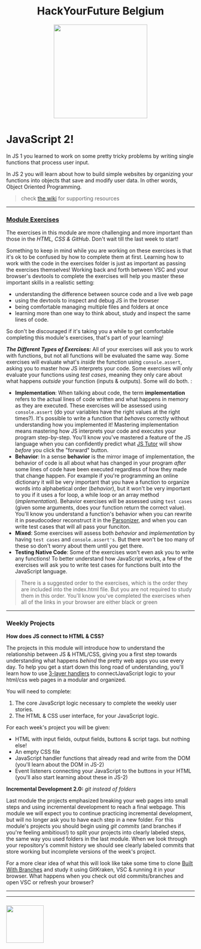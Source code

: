 <h1 align="center">HackYourFuture Belgium</h1>

<div align="center">
  <a href="https://hackyourfuture.be" target="_blank">
    <img src="https://user-images.githubusercontent.com/18554853/63941625-4c7c3d00-ca6c-11e9-9a76-8d5e3632fe70.jpg" width="250" height="250"/>
  </a>
</div>

# JavaScript 2!

In JS 1 you learned to work on some pretty tricky problems by writing single functions that process user input.

In JS 2 you will learn about how to build simple websites by organizing your functions into objects that save and modify user data. In other words, Object Oriented Programming.


> check [the wiki](https://github.com/be-hacking-hyf/javascript-1/wiki) for supporting resources

---

### [Module Exercises](./module-exercises)

The exercises in this module are more challenging and more important than those in the _HTML, CSS & GitHub_.  Don't wait till the last week to start!

Something to keep in mind while you are working on these exercises is that it's ok to be confused by how to complete them at first. Learning how to work with the code in the exercises folder is just as important as passing the exercises themselves! Working back and forth between VSC and your browser's devtools to complete the exercises will help you master these important skills in a realistic setting:
* understanding the difference between source code and a live web page
* using the devtools to inspect and debug JS in the browser
* being comfortable managing multiple files and folders at once
* learning more than one way to think about, study and inspect the same lines of code.

So don't be discouraged if it's taking you a while to get comfortable completing this module's exercises, that's part of your learning!


__*The Different Types of Exercises:*__
All of your exercises will ask you to work with functions, but not all functions will be evaluated the same way. Some exercises will evaluate what's _inside_ the function using ```console.assert```, asking you to master how JS interprets your code.  Some exercises will only evaluate your functions using _test cases_, meaning they only care about what happens _outside_ your function (inputs & outputs).  Some will do both. :
* __Implementation__: When talking about code, the term __implementation__ refers to the actual lines of code written and what happens in memory as they are executed. These exercises will be assessed using ```console.assert``` (do your variables have the right values at the right times?). It's possible to write a function that _behaves_ correctly without understanding how you implemented it!  Mastering implementation means mastering how JS interprets your code and executes your program step-by-step.  You'll know you've mastered a feature of the JS language when you can confidently predict what [JS Tutor](http://www.pythontutor.com/live.html#code=&cumulative=false&heapPrimitives=nevernest&mode=display&origin=opt-live.js&py=js&rawInputLstJSON=%5B%5D&textReferences=false) will show _before_ you click the "forward" button.
* __Behavior__: In a sense __behavior__ is the mirror image of implementation, the behavior of code is all about what has changed in your program _after_ some lines of code have been executed regardless of how they made that change happen. For example if you're programming an online dictionary it will be very important that you have a function to organize words into alphabetical order (_behavior_), but it won't be very important to you if it uses a for loop, a while loop or an array method (_implementation_).  Behavior exercises will be assessed using ```test cases``` (given some arguments, does your function return the correct value).  You'll know you understand a function's behavior when you can rewrite it in pseudocodeor reconstruct it in the [Parsonizer](https://janke-learning.org/parsonizer/), and when you can write test cases that will all pass your funciton.
* __Mixed__: Some exercises will assess both _behavior_ and _implementation_ by having ```test cases``` and ```console.assert's```.  But there won't be too many of these so don't worry about them until you get there.
* __Testing Native Code__: Some of the exercises won't even ask you to write any functions!  To better understand how JavaScript works, a few of the exercises will ask you to write test cases for functions built into the JavaScript language.

> There is a suggested order to the exercises, which is the order they are included into the index.html file.  But you are not required to study them in this order.
> You'll know you've completed the exercises when all of the links in your browser are either black or green

---

### Weekly Projects

__How does JS connect to HTML & CSS?__

The projects in this module will introduce how to understand the relationship between JS & HTML/CSS, giving you a first step towards understanding what happens _behind_ the pretty web apps you use every day.  To help you get a start down this long road of understanding, you'll learn how to use [3-layer handlers](https://github.com/janke-learning/three-layer-handers) to connectJavaScript logic to your html/css web pages in a modular and organized.


You will need to complete:
1. The core JavaScript logic necessary to complete the weekly user stories.
1. The HTML & CSS user interface, for your JavaScript logic.


For each week's project you will be given:
* HTML with input fields, output fields, buttons & script tags. but nothing else!
* An empty CSS file
* JavaScript handler functions that already read and write from the DOM (you'll learn about the DOM in JS-2)
* Event listeners connecting your JavaScript to the buttons in your HTML (you'll also start learning about these in JS-2)



__Incremental Development 2.0:__ _git instead of folders_

Last module the projects emphasized breaking your web pages into small steps and using incremental development to reach a final webpage.  This module we will expect you to continue practicing incremental development, but will no longer ask you to have each step in a new folder.  For this module's projects you should begin using _git commits_ (and branches if you're feeling ambitious!) to split your projects into clearly labeled steps, the same way you used folders in the last module.  When we look through your repository's commit history we should see clearly labeled commits that store working but incomplete versions of the week's project.

For a more clear idea of what this will look like take some time to clone [Built With Branches](https://github.com/hackyourfuturebelgium/built-with-branches) and study it using GitKraken, VSC & running it in your browser.  What happens when you check out old commits/branches and open VSC or refresh your browser?



___
___
### <a href="https://hackyourfuture.be" target="_blank"><img src="https://pbs.twimg.com/profile_images/984474625009741824/Bs_qKx6-_400x400.jpg" width="100" height="100"/></a>

